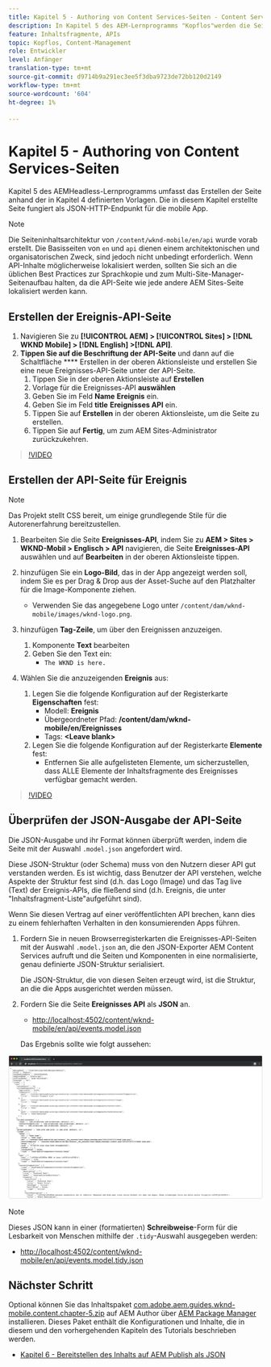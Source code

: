 ```yaml
---
title: Kapitel 5 - Authoring von Content Services-Seiten - Content Services
description: In Kapitel 5 des AEM-Lernprogramms "Kopflos"werden die Seiten aus den in Kapitel 4 definierten Vorlagen erstellt. Diese Seiten fungieren als JSON HTTP-Endpunkte.
feature: Inhaltsfragmente, APIs
topic: Kopflos, Content-Management
role: Entwickler
level: Anfänger
translation-type: tm+mt
source-git-commit: d9714b9a291ec3ee5f3dba9723de72bb120d2149
workflow-type: tm+mt
source-wordcount: '604'
ht-degree: 1%

---
```



# Kapitel 5 - Authoring von Content Services-Seiten

Kapitel 5 des AEMHeadless-Lernprogramms umfasst das Erstellen der Seite anhand der in Kapitel 4 definierten Vorlagen. Die in diesem Kapitel erstellte Seite fungiert als JSON-HTTP-Endpunkt für die mobile App.

>[!NOTE]
>
> Die Seiteninhaltsarchitektur von `/content/wknd-mobile/en/api` wurde vorab erstellt. Die Basisseiten von `en` und `api` dienen einem architektonischen und organisatorischen Zweck, sind jedoch nicht unbedingt erforderlich. Wenn API-Inhalte möglicherweise lokalisiert werden, sollten Sie sich an die üblichen Best Practices zur Sprachkopie und zum Multi-Site-Manager-Seitenaufbau halten, da die API-Seite wie jede andere AEM Sites-Seite lokalisiert werden kann.

## Erstellen der Ereignis-API-Seite

1. Navigieren Sie zu **[!UICONTROL AEM] > [!UICONTROL Sites] > [!DNL WKND Mobile] > [!DNL English] >[!DNL API]**.
1. **Tippen Sie auf die Beschriftung der API-Seite** und dann auf die Schaltfläche  **** Erstellen in der oberen Aktionsleiste und erstellen Sie eine neue Ereignisses-API-Seite unter der API-Seite.
   1. Tippen Sie in der oberen Aktionsleiste auf **Erstellen**
   1. Vorlage für die Ereignisses-API **auswählen**
   1. Geben Sie im Feld **Name** **Ereignis** ein.
   1. Geben Sie im Feld **title** **Ereignisses API** ein.
   1. Tippen Sie auf **Erstellen** in der oberen Aktionsleiste, um die Seite zu erstellen.
   1. Tippen Sie auf **Fertig**, um zum AEM Sites-Administrator zurückzukehren.

>[!VIDEO](https://video.tv.adobe.com/v/28340/?quality=12&learn=on)

## Erstellen der API-Seite für Ereignis

>[!NOTE]
>
> Das Projekt stellt CSS bereit, um einige grundlegende Stile für die Autorenerfahrung bereitzustellen.

1. Bearbeiten Sie die Seite **Ereignisses-API**, indem Sie zu **AEM > Sites > WKND-Mobil > Englisch > API** navigieren, die Seite **Ereignisses-API** auswählen und auf **Bearbeiten** in der oberen Aktionsleiste tippen.
1. hinzufügen Sie ein **Logo-Bild**, das in der App angezeigt werden soll, indem Sie es per Drag &amp; Drop aus der Asset-Suche auf den Platzhalter für die Image-Komponente ziehen.
   * Verwenden Sie das angegebene Logo unter `/content/dam/wknd-mobile/images/wknd-logo.png`.

1. hinzufügen **Tag-Zeile**, um über den Ereignissen anzuzeigen.
   1. Komponente **Text** bearbeiten
   1. Geben Sie den Text ein:
      * `The WKND is here.`

1. Wählen Sie die anzuzeigenden **Ereignis** aus:
   1. Legen Sie die folgende Konfiguration auf der Registerkarte **Eigenschaften** fest:
      * Modell: **Ereignis**
      * Übergeordneter Pfad: **/content/dam/wknd-mobile/en/Ereignisses**
      * Tags: **&lt;Leave blank>**
   1. Legen Sie die folgende Konfiguration auf der Registerkarte **Elemente** fest:
      * Entfernen Sie alle aufgelisteten Elemente, um sicherzustellen, dass ALLE Elemente der Inhaltsfragmente des Ereignisses verfügbar gemacht werden.

>[!VIDEO](https://video.tv.adobe.com/v/28339/?quality=12&learn=on)

## Überprüfen der JSON-Ausgabe der API-Seite

Die JSON-Ausgabe und ihr Format können überprüft werden, indem die Seite mit der Auswahl `.model.json` angefordert wird.

Diese JSON-Struktur (oder Schema) muss von den Nutzern dieser API gut verstanden werden. Es ist wichtig, dass Benutzer der API verstehen, welche Aspekte der Struktur fest sind (d.h. das Logo (Image) und das Tag live (Text) der Ereignis-APIs, die fließend sind (d.h. Ereignis, die unter &quot;Inhaltsfragment-Liste&quot;aufgeführt sind).

Wenn Sie diesen Vertrag auf einer veröffentlichten API brechen, kann dies zu einem fehlerhaften Verhalten in den konsumierenden Apps führen.

1. Fordern Sie in neuen Browserregisterkarten die Ereignisses-API-Seiten mit der Auswahl `.model.json` an, die den JSON-Exporter AEM Content Services aufruft und die Seiten und Komponenten in eine normalisierte, genau definierte JSON-Struktur serialisiert.

   Die JSON-Struktur, die von diesen Seiten erzeugt wird, ist die Struktur, an die die Apps ausgerichtet werden müssen.

1. Fordern Sie die Seite **Ereignisses API** als **JSON** an.

   * [http://localhost:4502/content/wknd-mobile/en/api/events.model.json](http://localhost:4502/content/wknd-mobile/en/api/events.model.tidy.json)

   Das Ergebnis sollte wie folgt aussehen:

![AEM Content Services JSON-Ausgabe](assets/chapter-5/json-output.png)

>[!NOTE]
>
> Dieses JSON kann in einer (formatierten) **Schreibweise**-Form für die Lesbarkeit von Menschen mithilfe der `.tidy`-Auswahl ausgegeben werden:
> * [http://localhost:4502/content/wknd-mobile/en/api/events.model.tidy.json](http://localhost:4502/content/wknd-mobile/en/api/events.model.tidy.json)


## Nächster Schritt

Optional können Sie das Inhaltspaket [com.adobe.aem.guides.wknd-mobile.content.chapter-5.zip](https://github.com/adobe/aem-guides-wknd-mobile/releases/latest) auf AEM Author über [AEM Package Manager](http://localhost:4502/crx/packmgr/index.jsp) installieren. Dieses Paket enthält die Konfigurationen und Inhalte, die in diesem und den vorhergehenden Kapiteln des Tutorials beschrieben werden.

* [Kapitel 6 - Bereitstellen des Inhalts auf AEM Publish als JSON](./chapter-6.md)
